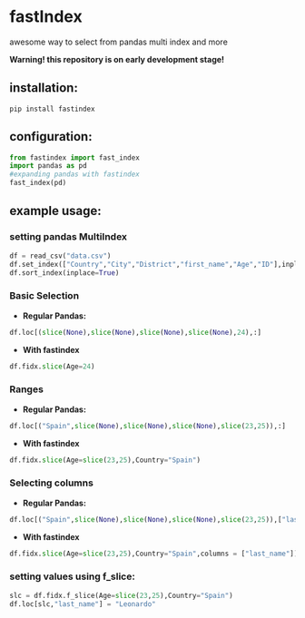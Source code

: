 # fastIndex
awesome way to select from pandas multi index and more

**Warning! this repository is on early development stage!**

## installation:
```
pip install fastindex
```
## configuration:

```python
from fastindex import fast_index
import pandas as pd
#expanding pandas with fastindex
fast_index(pd)
```
## example usage:
### setting pandas MultiIndex
```python
df = read_csv("data.csv")
df.set_index(["Country","City","District","first_name","Age","ID"],inplace=True)
df.sort_index(inplace=True)
```

### Basic Selection
- **Regular Pandas:**
```python
df.loc[(slice(None),slice(None),slice(None),slice(None),24),:]
```

- **With fastindex**
```python
df.fidx.slice(Age=24)
```

### Ranges
- **Regular Pandas:**
```python
df.loc[("Spain",slice(None),slice(None),slice(None),slice(23,25)),:]
```
- **With fastindex**
```python
df.fidx.slice(Age=slice(23,25),Country="Spain")
```


### Selecting columns 
- **Regular Pandas:**
```python
df.loc[("Spain",slice(None),slice(None),slice(None),slice(23,25)),["last_name"]]
```
- **With fastindex**
```python
df.fidx.slice(Age=slice(23,25),Country="Spain",columns = ["last_name"])
```


### setting values using f_slice:
```python
slc = df.fidx.f_slice(Age=slice(23,25),Country="Spain")
df.loc[slc,"last_name"] = "Leonardo"
```
